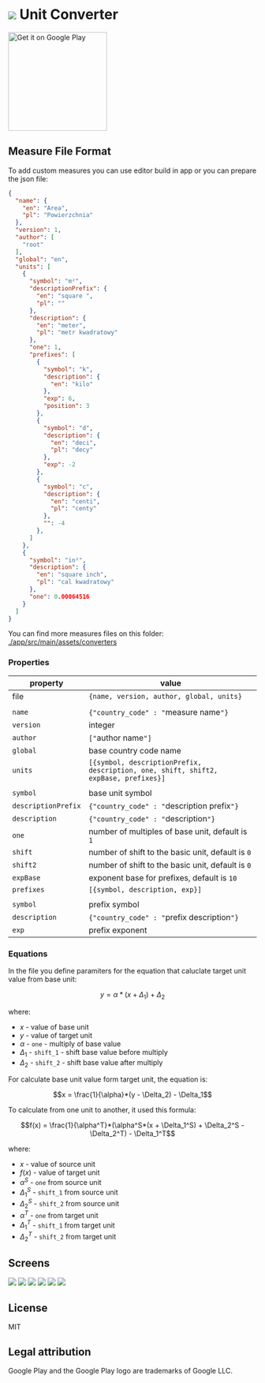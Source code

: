 # ![](./img/readme-icon.png) Unit Converter

<a href='https://play.google.com/store/apps/details?id=pro.adamzielonka.converter&pcampaignid=MKT-Other-global-all-co-prtnr-py-PartBadge-Mar2515-1'><img width='200px' alt='Get it on Google Play' src='https://play.google.com/intl/en_us/badges/images/generic/en_badge_web_generic.png'/></a>

## Measure File Format

To add custom measures you can use editor build in app or you can prepare the json file:

``` json
{
  "name": {
    "en": "Area",
    "pl": "Powierzchnia"
  },
  "version": 1,
  "author": [
    "root"
  ],
  "global": "en",
  "units": [
    {
      "symbol": "m²",
      "descriptionPrefix": {
        "en": "square ",
        "pl": ""
      },
      "description": {
        "en": "meter",
        "pl": "metr kwadratowy"
      },
      "one": 1,
      "prefixes": [
        {
          "symbol": "k",
          "description": {
            "en": "kilo"
          },
          "exp": 6,
          "position": 3
        },
        {
          "symbol": "d",
          "description": {
            "en": "deci",
            "pl": "decy"
          },
          "exp": -2
        },
        {
          "symbol": "c",
          "description": {
            "en": "centi",
            "pl": "centy"
          },
          "": -4
        },
      ]
    },
    {
      "symbol": "in²",
      "description": {
        "en": "square inch",
        "pl": "cal kwadratowy"
      },
      "one": 0.00064516
    }
  ]
}

```
You can find more measures files on this folder: [./app/src/main/assets/converters](./app/src/main/assets/converters)

### Properties
|property|value|
|---|-----|
|file|`{name, version, author, global, units}`|
|||
|`name`|`{"country_code" : "`measure name`"}`|
|`version`|integer|
|`author`|`["`author name`"]`|
|`global`|base country code name|
|`units`|`[{symbol, descriptionPrefix, description, one, shift, shift2, expBase, prefixes}]`|
|||
|`symbol`|base unit symbol|
|`descriptionPrefix`|`{"country_code" : "`description prefix`"}`|
|`description`|`{"country_code" : "`description`"}`|
|`one`|number of multiples of base unit, default is `1`|
|`shift`|number of shift to the basic unit, default is `0`|
|`shift2`|number of shift to the basic unit, default is `0`|
|`expBase`|exponent base for prefixes, default is `10`|
|`prefixes`|`[{symbol, description, exp}]`|
|||
|`symbol`|prefix symbol|
|`description`|`{"country_code" : "`prefix description`"}`|
|`exp`|prefix exponent|

### Equations

In the file you define paramiters for the equation that caluclate target unit value from base unit:
```math
y = \alpha*(x + \Delta_1) + \Delta_2
```

where: 

*  $`x`$ - value of base unit
*  $`y`$ - value of target unit
*  $`\alpha`$ - `one` - multiply of base value
*  $`\Delta_1`$ - `shift_1` - shift base value before multiply
*  $`\Delta_2`$ - `shift_2` - shift base value after multiply

For calculate base unit value form target unit, the equation is:

```math
x = \frac{1}{\alpha}*(y - \Delta_2) - \Delta_1
```

To calculate from one unit to another, it used this formula:

```math
f(x) = \frac{1}{\alpha^T}*(\alpha^S*(x + \Delta_1^S) + \Delta_2^S - \Delta_2^T) - \Delta_1^T
```

where: 

*  $`x`$ - value of source unit
*  $`f(x)`$ - value of target unit
*  $`\alpha^S`$ - `one` from source unit
*  $`\Delta_1^S`$ - `shift_1` from source unit
*  $`\Delta_2^S`$ - `shift_2` from source unit
*  $`\alpha^T`$ - `one` from target unit
*  $`\Delta_1^T`$ - `shift_1` from target unit
*  $`\Delta_2^T`$ - `shift_2` from target unit


## Screens

![](./img/readme/converter-blue.png)
![](./img/readme/converter-units.png)
![](./img/readme/converter-measures.png)
![](./img/readme/converter-green.png)
![](./img/readme/converter-red.png)
![](./img/readme/converter-landscape.png)

## License
MIT

## Legal attribution

Google Play and the Google Play logo are trademarks of Google LLC.
